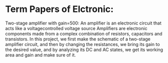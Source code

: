 # Term Papers of Elctronic:
Two-stage amplifier with gain=500:
An amplifier is an electronic circuit that acts like a voltagecontrolled voltage source Amplifiers are electronic components made from a complex combination of resistors, capacitors and transistors. In this project, we first make the schematic of a two-stage amplifier circuit, and then by changing the resistances, we bring its gain to the desired value, and by analyzing its DC and AC states, we get its working area and gain and make sure of it.
